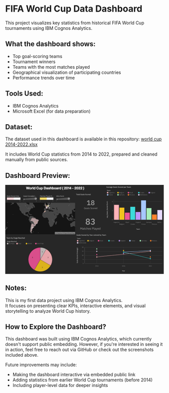 # FIFA World Cup Data Dashboard

This project visualizes key statistics from historical FIFA World Cup tournaments using IBM Cognos Analytics.

## What the dashboard shows:
- Top goal-scoring teams  
- Tournament winners  
- Teams with the most matches played  
- Geographical visualization of participating countries  
- Performance trends over time  

## Tools Used:
- IBM Cognos Analytics  
- Microsoft Excel (for data preparation)

## Dataset:
The dataset used in this dashboard is available in this repository: [world cup 2014-2022.xlsx](./world%20cup%202014-2022.xlsx)

It includes World Cup statistics from 2014 to 2022, prepared and cleaned manually from public sources.

## Dashboard Preview:
![Dashboard Screenshot](world-cup-dashboard.png)

## Notes:
This is my first data project using IBM Cognos Analytics.  
It focuses on presenting clear KPIs, interactive elements, and visual storytelling to analyze World Cup history.

## How to Explore the Dashboard?

This dashboard was built using IBM Cognos Analytics, which currently doesn't support public embedding. However, if you're interested in seeing it in action, feel free to reach out via GitHub or check out the screenshots included above.

Future improvements may include:
- Making the dashboard interactive via embedded public link
- Adding statistics from earlier World Cup tournaments (before 2014)
- Including player-level data for deeper insights
